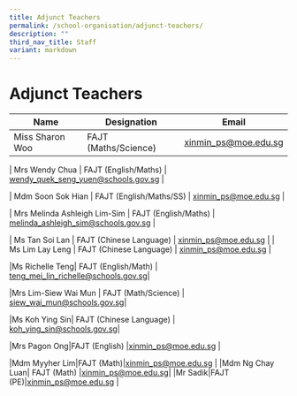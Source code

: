 ```yaml
---
title: Adjunct Teachers
permalink: /school-organisation/adjunct-teachers/
description: ""
third_nav_title: Staff
variant: markdown
---
```

# **Adjunct Teachers**

| Name 	| Designation 	| Email 	|
|---	|---	|---	|
| Miss Sharon Woo 	| FAJT (Maths/Science) 	| xinmin_ps@moe.edu.sg

| Mrs Wendy Chua 	| FAJT (English/Maths) 	| [wendy_quek_seng_yuen@schools.gov.sg](mailto:wendy_quek_seng_yuen@schools.gov.sg) 	|

| Mdm Soon Sok Hian 	| FAJT (English/Maths/SS) 	| [xinmin_ps@moe.edu.sg](mailto:xinmin_ps@moe.edu.sg) 	|

| Mrs Melinda Ashleigh Lim-Sim 	| FAJT (English/Maths) 	| [melinda_ashleigh_sim@schools.gov.sg](mailto:melinda_ashleigh_sim@schools.gov.sg) 	|

| Ms Tan Soi Lan 	| FAJT (Chinese Language) 	| [xinmin_ps@moe.edu.sg](mailto:xinmin_ps@moe.edu.sg)	|
| Ms Lim Lay Leng 	| FAJT (Chinese Language) 	| [xinmin_ps@moe.edu.sg](mailto:xinmin_ps@moe.edu.sg) 	|

|Ms Richelle Teng| FAJT (English/Math) | [teng_mei_lin_richelle@schools.gov.sg](teng_mei_lin_richelle@schools.gov.sg)|

|Mrs Lim-Siew Wai Mun | FAJT (Math/Science) | [siew_wai_mun@schools.gov.sg](siew_wai_mun@schools.gov.sg)|

|Ms Koh Ying Sin| FAJT (Chinese Language) | [koh_ying_sin@schools.gov.sg](koh_ying_sin@schools.gov.sg)|

|Mrs Pagon Ong|FAJT (English) |[xinmin_ps@moe.edu.sg](mailto:xinmin_ps@moe.edu.sg) |

|Mdm Myyher Lim|FAJT (Math)|[xinmin_ps@moe.edu.sg](mailto:xinmin_ps@moe.edu.sg) |
|Mdm Ng Chay Luan| FAJT (Math) |[xinmin_ps@moe.edu.sg](mailto:xinmin_ps@moe.edu.sg)|
|Mr Sadik|FAJT (PE)|[xinmin_ps@moe.edu.sg](mailto:xinmin_ps@moe.edu.sg) |